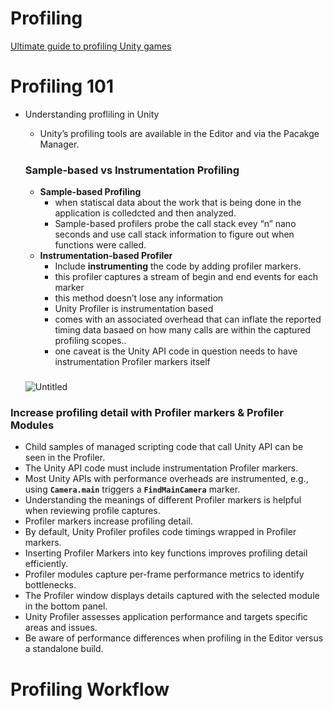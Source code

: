 # Profiling

[Ultimate guide to profiling Unity games](https://resources.unity.com/games/ultimate-guide-to-profiling-unity-games?ungated=true)

# Profiling 101

- Understanding profliling in Unity
    - Unity’s profiling tools are available in the Editor and via the Pacakge Manager.
    
    ### Sample-based vs Instrumentation Profiling
    
    - **Sample-based Profiling**
        - when statiscal data about the work that is being done in the application is colledcted and then analyzed.
        - Sample-based profilers probe the call stack evey “n” nano seconds and use call stack information to figure out when functions were called.
    - **Instrumentation-based Profiler**
        - Include **instrumenting** the code by adding profiler markers.
        - this profiler captures a stream of begin and end events for each marker
        - this method doesn’t lose any information
        - Unity Profiler is instrumentation based
        - comes with an associated overhead that can inflate the reported timing data basaed on how many calls are within the captured profiling scopes..
        - one caveat is the Unity API code in question needs to have instrumentation Profiler markers itself
    
    ### 
    
    ![Untitled](Profiling%2006e735e5226c4cdd9dba26c50ffd6201/Untitled.png)
    

### Increase profiling detail with Profiler markers & Profiler Modules

- Child samples of managed scripting code that call Unity API can be seen in the Profiler.
- The Unity API code must include instrumentation Profiler markers.
- Most Unity APIs with performance overheads are instrumented, e.g., using **`Camera.main`** triggers a **`FindMainCamera`** marker.
- Understanding the meanings of different Profiler markers is helpful when reviewing profile captures.
- Profiler markers increase profiling detail.
- By default, Unity Profiler profiles code timings wrapped in Profiler markers.
- Inserting Profiler Markers into key functions improves profiling detail efficiently.
- Profiler modules capture per-frame performance metrics to identify bottlenecks.
- The Profiler window displays details captured with the selected module in the bottom panel.
- Unity Profiler assesses application performance and targets specific areas and issues.
- Be aware of performance differences when profiling in the Editor versus a standalone build.

# Profiling Workflow